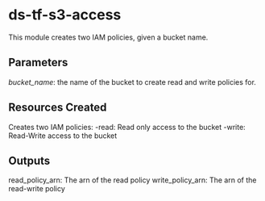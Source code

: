 # ds-tf-s3-access
This module creates two IAM policies, given a bucket name.

## Parameters

*bucket_name*: the name of the bucket to create read and write policies for.

## Resources Created
Creates two IAM policies:
<bucket-name>-read: Read only access to the bucket
<bucket-name>-write: Read-Write access to the bucket

## Outputs
read_policy_arn: The arn of the read policy
write_policy_arn: The arn of the read-write policy
